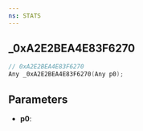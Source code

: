 ```yaml
---
ns: STATS
---
```

## _0xA2E2BEA4E83F6270

```c
// 0xA2E2BEA4E83F6270
Any _0xA2E2BEA4E83F6270(Any p0);
```

## Parameters
* **p0**:
